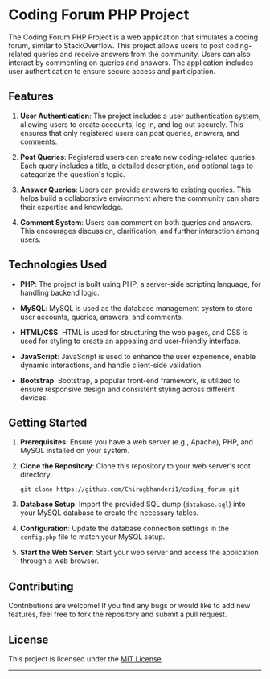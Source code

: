 # Coding Forum PHP Project

The Coding Forum PHP Project is a web application that simulates a coding forum, similar to StackOverflow. This project allows users to post coding-related queries and receive answers from the community. Users can also interact by commenting on queries and answers. The application includes user authentication to ensure secure access and participation.

## Features

1. **User Authentication**: The project includes a user authentication system, allowing users to create accounts, log in, and log out securely. This ensures that only registered users can post queries, answers, and comments.

2. **Post Queries**: Registered users can create new coding-related queries. Each query includes a title, a detailed description, and optional tags to categorize the question's topic.

3. **Answer Queries**: Users can provide answers to existing queries. This helps build a collaborative environment where the community can share their expertise and knowledge.

4. **Comment System**: Users can comment on both queries and answers. This encourages discussion, clarification, and further interaction among users.


## Technologies Used

- **PHP**: The project is built using PHP, a server-side scripting language, for handling backend logic.

- **MySQL**: MySQL is used as the database management system to store user accounts, queries, answers, and comments.

- **HTML/CSS**: HTML is used for structuring the web pages, and CSS is used for styling to create an appealing and user-friendly interface.

- **JavaScript**: JavaScript is used to enhance the user experience, enable dynamic interactions, and handle client-side validation.

- **Bootstrap**: Bootstrap, a popular front-end framework, is utilized to ensure responsive design and consistent styling across different devices.

## Getting Started

1. **Prerequisites**: Ensure you have a web server (e.g., Apache), PHP, and MySQL installed on your system.

2. **Clone the Repository**: Clone this repository to your web server's root directory.

   ```
   git clone https://github.com/Chiragbhanderi1/coding_forum.git
   ```

3. **Database Setup**: Import the provided SQL dump (`database.sql`) into your MySQL database to create the necessary tables.

4. **Configuration**: Update the database connection settings in the `config.php` file to match your MySQL setup.

5. **Start the Web Server**: Start your web server and access the application through a web browser.

## Contributing

Contributions are welcome! If you find any bugs or would like to add new features, feel free to fork the repository and submit a pull request.

## License

This project is licensed under the [MIT License](LICENSE).

---
